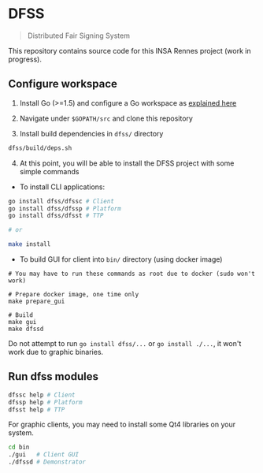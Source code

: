 DFSS
====

> Distributed Fair Signing System

This repository contains source code for this INSA Rennes project (work in progress).

Configure workspace
-------------------

1. Install Go (>=1.5) and configure a Go workspace as [explained here](https://golang.org/doc/code.html#Organization)

2. Navigate under `$GOPATH/src` and clone this repository

3. Install build dependencies in `dfss/` directory

```bash
dfss/build/deps.sh
```

4. At this point, you will be able to install the DFSS project with some simple commands

- To install CLI applications:

```bash
go install dfss/dfssc # Client
go install dfss/dfssp # Platform
go install dfss/dfsst # TTP

# or

make install
```

- To build GUI for client into `bin/` directory (using docker image)

```
# You may have to run these commands as root due to docker (sudo won't work)

# Prepare docker image, one time only
make prepare_gui

# Build
make gui
make dfssd
```

Do not attempt to run `go install dfss/...` or `go install ./...`, it won't work due to graphic binaries.

Run dfss modules
----------------

```bash
dfssc help # Client
dfssp help # Platform
dfsst help # TTP
```

For graphic clients, you may need to install some Qt4 libraries on your system.

```bash
cd bin
./gui   # Client GUI
./dfssd # Demonstrator
```
